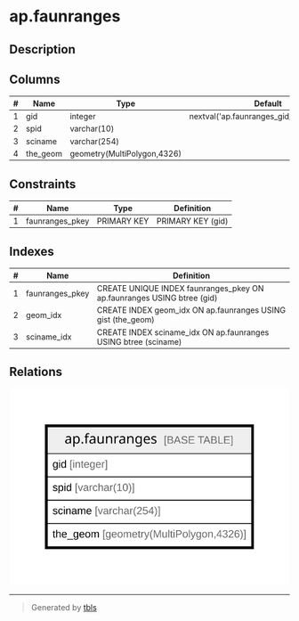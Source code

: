 # ap.faunranges

## Description

## Columns

| # | Name     | Type                        | Default                                    | Nullable | Children | Parents | Comment |
| - | -------- | --------------------------- | ------------------------------------------ | -------- | -------- | ------- | ------- |
| 1 | gid      | integer                     | nextval('ap.faunranges_gid_seq'::regclass) | false    |          |         |         |
| 2 | spid     | varchar(10)                 |                                            | true     |          |         |         |
| 3 | sciname  | varchar(254)                |                                            | true     |          |         |         |
| 4 | the_geom | geometry(MultiPolygon,4326) |                                            | true     |          |         |         |

## Constraints

| # | Name            | Type        | Definition        |
| - | --------------- | ----------- | ----------------- |
| 1 | faunranges_pkey | PRIMARY KEY | PRIMARY KEY (gid) |

## Indexes

| # | Name            | Definition                                                             |
| - | --------------- | ---------------------------------------------------------------------- |
| 1 | faunranges_pkey | CREATE UNIQUE INDEX faunranges_pkey ON ap.faunranges USING btree (gid) |
| 2 | geom_idx        | CREATE INDEX geom_idx ON ap.faunranges USING gist (the_geom)           |
| 3 | sciname_idx     | CREATE INDEX sciname_idx ON ap.faunranges USING btree (sciname)        |

## Relations

![er](ap.faunranges.svg)

---

> Generated by [tbls](https://github.com/k1LoW/tbls)